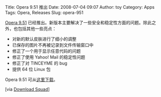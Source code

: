 Title: Opera 9.51 推出
Date: 2008-07-04 09:07
Author: toy
Category: Apps
Tags: Opera, Releases
Slug: opera-951

[Opera 9.51](http://my.opera.com/desktopteam/blog/2008/07/03/9-51)
已经推出。新版本主要解决了一些安全和稳定性方面的问题。除此之外，也包括其他一些亮点：

-   对新的默认皮肤进行了细小的调整
-   已保存的图片不再被记录到文件传输窗口中
-   修正了一个用于显示任意代码的问题
-   修正了使用 Yahoo! Mail 的稳定性问题
-   修正了对 TINCEYME 的 bug
-   提供 64 位 Linux 包

Opera 9.51 可从[这里下载](http://www.opera.com/download/)。

[via [Download
Squad](http://www.downloadsquad.com/2008/07/03/opera-turns-9-51/)]
